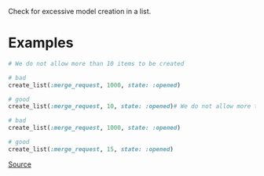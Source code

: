 
Check for excessive model creation in a list.

# Examples

```ruby
# We do not allow more than 10 items to be created

# bad
create_list(:merge_request, 1000, state: :opened)

# good
create_list(:merge_request, 10, state: :opened)# We do not allow more than 20 items to be created

# bad
create_list(:merge_request, 1000, state: :opened)

# good
create_list(:merge_request, 15, state: :opened)
```

[Source](http://www.rubydoc.info/gems/rubocop/RuboCop/Cop/FactoryBot/ExcessiveCreateList)
